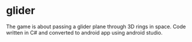 # glider
The game is about passing a glider plane through 3D rings in space. Code written in C# and converted to android app using android studio.
